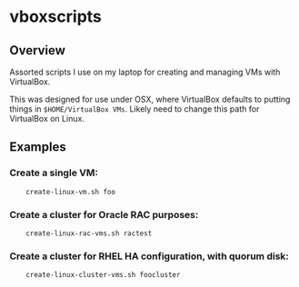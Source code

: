 # vboxscripts

## Overview

Assorted scripts I use on my laptop for creating and managing VMs with VirtualBox.

This was designed for use under OSX, where VirtualBox defaults to putting things
in ```$HOME/VirtualBox VMs```. Likely need to change this path for VirtualBox on
Linux.

## Examples

### Create a single VM:
```
	create-linux-vm.sh foo
```

### Create a cluster for Oracle RAC purposes:
```
	create-linux-rac-vms.sh ractest
```

### Create a cluster for RHEL HA configuration, with quorum disk:
```
	create-linux-cluster-vms.sh foocluster
```
